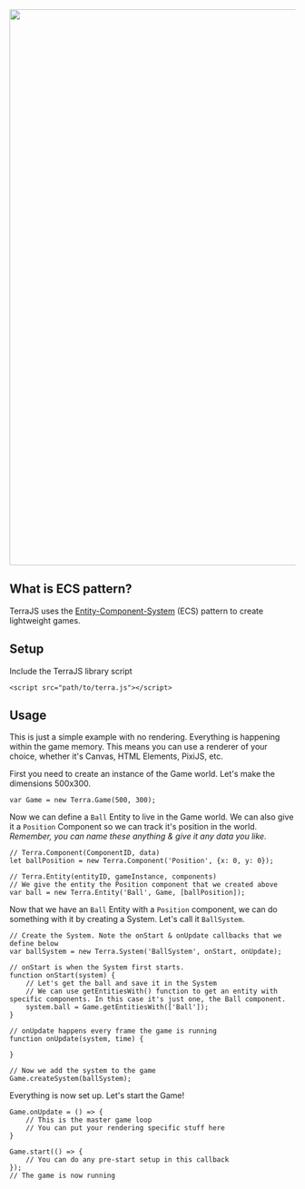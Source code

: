 <img src="http://projects.ritter.co.za/storage/TerraJS_banner.jpg" width="980">


## What is ECS pattern?
TerraJS uses the [Entity-Component-System](https://en.wikipedia.org/wiki/Entity%E2%80%93component%E2%80%93system) (ECS) pattern to create lightweight games.

<!--**Entity** - This is essentially an 'object' or thing within your game's world. (Enemy, Bullets, etc)-->
<!--**Component** - Components are attached to Entities and provide a lego-like approach to assigning behavior to an  Entity. (Health, Position, etc)-->
<!--**System** - This is where you logic will live. A System will control all Entities that pertain to itself. (BulletSystem, EnemySystem, etc)-->

## Setup
Include the TerraJS library script
```
<script src="path/to/terra.js"></script>
```

## Usage
This is just a simple example with no rendering. Everything is happening within the game memory. This means you can use a renderer of your choice, whether it's Canvas, HTML Elements, PixiJS, etc.

First you need to create an instance of the Game world. Let's make the dimensions 500x300.
```
var Game = new Terra.Game(500, 300);
```

Now we can define a `Ball` Entity to live in the Game world. We can also give it a `Position` Component so we can track it's position in the world. *Remember, you can name these anything & give it any data you like.*
```
// Terra.Component(ComponentID, data)
let ballPosition = new Terra.Component('Position', {x: 0, y: 0});

// Terra.Entity(entityID, gameInstance, components)
// We give the entity the Position component that we created above
var ball = new Terra.Entity('Ball', Game, [ballPosition]); 
```

Now that we have an `Ball` Entity with a `Position` component, we can do something with it by creating a System. Let's call it `BallSystem`.

```
// Create the System. Note the onStart & onUpdate callbacks that we define below
var ballSystem = new Terra.System('BallSystem', onStart, onUpdate);
```
```
// onStart is when the System first starts.
function onStart(system) {
    // Let's get the ball and save it in the System
    // We can use getEntitiesWith() function to get an entity with specific components. In this case it's just one, the Ball component.
    system.ball = Game.getEntitiesWith(['Ball']);
}

// onUpdate happens every frame the game is running
function onUpdate(system, time) {
    
}
```
```
// Now we add the system to the game
Game.createSystem(ballSystem);
```
Everything is now set up. Let's start the Game!
```
Game.onUpdate = () => {
    // This is the master game loop
    // You can put your rendering specific stuff here
}

Game.start(() => {
    // You can do any pre-start setup in this callback
});
// The game is now running
```
